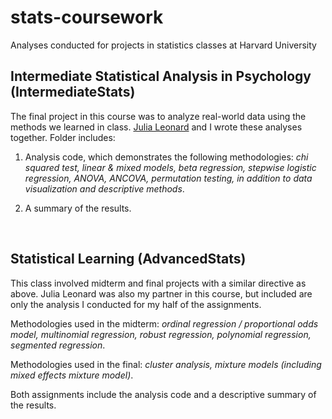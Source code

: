 # stats-coursework
Analyses conducted for projects in statistics classes at Harvard University

## Intermediate Statistical Analysis in Psychology (IntermediateStats)
The final project in this course was to analyze real-world data using the methods we learned in class. [Julia Leonard](https://github.com/jlnrd) and I wrote these analyses together. Folder includes:

1) Analysis code, which demonstrates the following methodologies: *chi squared test, linear & mixed models, beta regression, stepwise logistic regression, ANOVA, ANCOVA, permutation testing, in addition to data visualization and descriptive methods*.

2) A summary of the results.

&nbsp;
&nbsp;
## Statistical Learning (AdvancedStats)
This class involved midterm and final projects with a similar directive as above. Julia Leonard was also my partner in this course, but included are only the analysis I conducted for my half of the assignments.

Methodologies used in the midterm: *ordinal regression / proportional odds model, multinomial regression, robust regression, polynomial regression, segmented regression*.

Methodologies used in the final: *cluster analysis, mixture models (including mixed effects mixture model)*.

Both assignments include the analysis code and a descriptive summary of the results.

